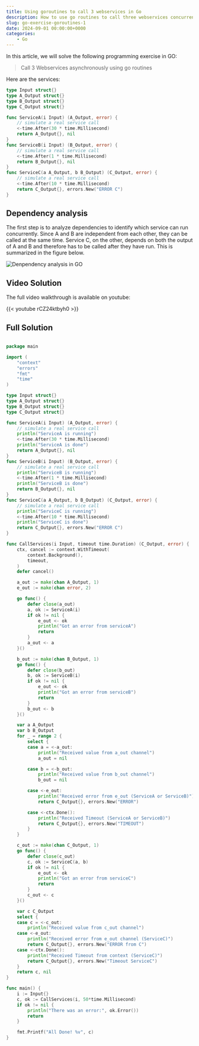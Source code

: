 ```yaml
---
title: Using goroutines to call 3 webservices in Go
description: How to use go routines to call three webservices concurrently? Exercise Solution using go routines, channels and timeouts. This walkthrough proceeds in baby steps and progressively make the exercise more complex all to way to using contexts, timeouts and error handling.
slug: go-exercise-goroutines-1
date: 2024-09-01 00:00:00+0000
categories:
    - Go
---
```


In this article, we will solve the following programming exercise in GO:

> Call 3 Webservices asynchronously using go routines

Here are the services:

```go
type Input struct{}
type A_Output struct{}
type B_Output struct{}
type C_Output struct{}

func ServiceA(i Input) (A_Output, error) {
	// simulate a real service call
	<-time.After(30 * time.Millisecond)
	return A_Output{}, nil
}
func ServiceB(i Input) (B_Output, error) {
	// simulate a real service call
	<-time.After(1 * time.Millisecond)
	return B_Output{}, nil
}
func ServiceC(a A_Output, b B_Output) (C_Output, error) {
	// simulate a real service call
	<-time.After(10 * time.Millisecond)
	return C_Output{}, errors.New("ERROR C")
}
```

## Dependency analysis

The first step is to analyze dependencies to identify which service can run concurrently. Since A and B are independent from each other, they can be called at the same time. Service C, on the other, depends on both the output of A and B and therefore has to be called after they have run. This is summarized in the figure below.

![Denpendency analysis in GO](dependency-graph.svg "Dependencies between services")

## Video Solution

The full video walkthrough is available on youtube:

{{< youtube rCZ24ktbyh0 >}}

## Full Solution

```go

package main

import (
	"context"
	"errors"
	"fmt"
	"time"
)

type Input struct{}
type A_Output struct{}
type B_Output struct{}
type C_Output struct{}

func ServiceA(i Input) (A_Output, error) {
	// simulate a real service call
	println("ServiceA is running")
	<-time.After(30 * time.Millisecond)
	println("ServiceA is done")
	return A_Output{}, nil
}
func ServiceB(i Input) (B_Output, error) {
	// simulate a real service call
	println("ServiceB is running")
	<-time.After(1 * time.Millisecond)
	println("ServiceB is done")
	return B_Output{}, nil
}
func ServiceC(a A_Output, b B_Output) (C_Output, error) {
	// simulate a real service call
	println("ServiceC is running")
	<-time.After(10 * time.Millisecond)
	println("ServiceC is done")
	return C_Output{}, errors.New("ERROR C")
}

func CallServices(i Input, timeout time.Duration) (C_Output, error) {
	ctx, cancel := context.WithTimeout(
		context.Background(),
		timeout,
	)
	defer cancel()

	a_out := make(chan A_Output, 1)
	e_out := make(chan error, 2)

	go func() {
		defer close(a_out)
		a, ok := ServiceA(i)
		if ok != nil {
			e_out <- ok
			println("Got an error from serviceA")
			return
		}
		a_out <- a
	}()

	b_out := make(chan B_Output, 1)
	go func() {
		defer close(b_out)
		b, ok := ServiceB(i)
		if ok != nil {
			e_out <- ok
			println("Got an error from serviceB")
			return
		}
		b_out <- b
	}()

	var a A_Output
	var b B_Output
	for _ = range 2 {
		select {
		case a = <-a_out:
			println("Received value from a_out channel")
			a_out = nil

		case b = <-b_out:
			println("Received value from b_out channel")
			b_out = nil

		case <-e_out:
			println("Received error from e_out (ServiceA or ServiceB)")
			return C_Output{}, errors.New("ERROR")

		case <-ctx.Done():
			println("Received Timeout (ServiceA or ServiceB)")
			return C_Output{}, errors.New("TIMEOUT")
		}
	}

	c_out := make(chan C_Output, 1)
	go func() {
		defer close(c_out)
		c, ok := ServiceC(a, b)
		if ok != nil {
			e_out <- ok
			println("Got an error from serviceC")
			return
		}
		c_out <- c
	}()

	var c C_Output
	select {
	case c = <-c_out:
		println("Received value from c_out channel")
	case <-e_out:
		println("Received error from e_out channel (ServiceC)")
		return C_Output{}, errors.New("ERROR from C")
	case <-ctx.Done():
		println("Received Timeout from context (ServiceC)")
		return C_Output{}, errors.New("Timeout ServiceC")
	}
	return c, nil
}

func main() {
	i := Input{}
	c, ok := CallServices(i, 50*time.Millisecond)
	if ok != nil {
		println("There was an error:", ok.Error())
		return
	}

	fmt.Printf("All Done! %v", c)
}
```